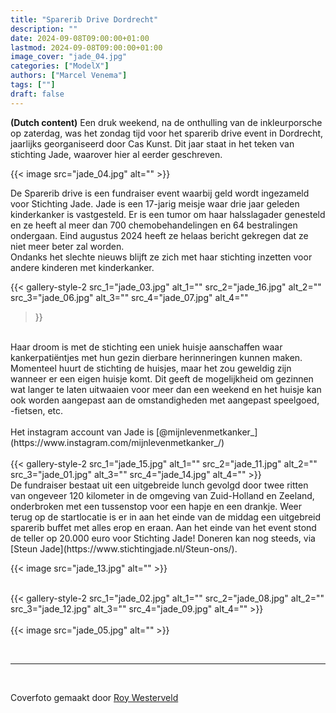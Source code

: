 ```yaml
---
title: "Sparerib Drive Dordrecht"
description: ""
date: 2024-09-08T09:00:00+01:00
lastmod: 2024-09-08T09:00:00+01:00
image_cover: "jade_04.jpg"
categories: ["ModelX"]
authors: ["Marcel Venema"] 
tags: [""]
draft: false
---
```


**(Dutch content)** Een druk weekend, na de onthulling van de inkleurporsche op zaterdag, was het zondag tijd voor het sparerib drive event in Dordrecht, jaarlijks georganiseerd door Cas Kunst.
Dit jaar staat in het teken van stichting Jade, waarover hier al eerder geschreven.

<!--more-->

{{< image src="jade_04.jpg" alt="" >}}

De Sparerib drive is een fundraiser event waarbij geld wordt ingezameld voor Stichting Jade. Jade is een 17-jarig meisje waar drie jaar geleden kinderkanker is vastgesteld. Er is een tumor om haar halsslagader genesteld en ze heeft al meer dan 700 chemobehandelingen en 64 bestralingen ondergaan. Eind augustus 2024 heeft ze helaas bericht gekregen dat ze niet meer beter zal worden.<br/>
Ondanks het slechte nieuws blijft ze zich met haar stichting inzetten voor andere kinderen met kinderkanker.

{{< gallery-style-2 
  src_1="jade_03.jpg" alt_1="" 
  src_2="jade_16.jpg" alt_2="" 
  src_3="jade_06.jpg" alt_3="" 
  src_4="jade_07.jpg" alt_4=""
>}}
<br/>
Haar droom is met de stichting een uniek huisje aanschaffen waar kankerpatiëntjes met hun gezin dierbare herinneringen kunnen maken. Momenteel huurt de stichting de huisjes, maar het zou geweldig zijn wanneer er een eigen huisje komt. Dit geeft de mogelijkheid om gezinnen wat langer te laten uitwaaien voor meer dan een weekend en het huisje kan ook worden aangepast aan de omstandigheden met aangepast speelgoed, -fietsen, etc.<br/>
<br/>
Het instagram account van Jade is [@mijnlevenmetkanker_](https://www.instagram.com/mijnlevenmetkanker_/)
<br/>
<br/>
{{< gallery-style-2 
  src_1="jade_15.jpg" alt_1="" 
  src_2="jade_11.jpg" alt_2="" 
  src_3="jade_01.jpg" alt_3="" 
  src_4="jade_14.jpg" alt_4=""
>}}
<br/>
De fundraiser bestaat uit een uitgebreide lunch gevolgd door twee ritten van ongeveer 120 kilometer in de omgeving van Zuid-Holland en Zeeland, onderbroken met een tussenstop voor een hapje en een drankje. Weer terug op de startlocatie is er in aan het einde van de middag een uitgebreid sparerib buffet met alles erop en eraan. Aan het einde van het event stond de teller op 20.000 euro voor Stichting Jade! Doneren kan nog steeds, via [Steun Jade](https://www.stichtingjade.nl/Steun-ons/). 

{{< image src="jade_13.jpg" alt="" >}}



<br/>
{{< gallery-style-2 
  src_1="jade_02.jpg" alt_1="" 
  src_2="jade_08.jpg" alt_2="" 
  src_3="jade_12.jpg" alt_3="" 
  src_4="jade_09.jpg" alt_4=""
>}}
<br/>

<br/>
{{< image src="jade_05.jpg" alt="" >}}
<br/>

&nbsp;

---
&nbsp;

Coverfoto gemaakt door [Roy Westerveld](https://www.rideofyours.nl)
